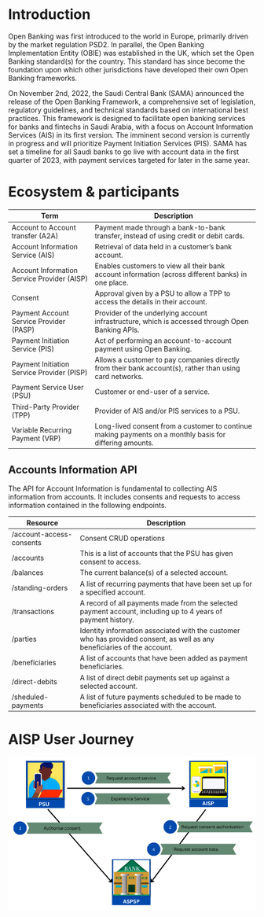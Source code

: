 
# Introduction 
 
Open Banking was first introduced to the world in Europe, primarily driven by the market regulation PSD2. In parallel, the Open Banking Implementation Entity (OBIE) was established in the UK, which set the Open Banking standard(s) for the country. This standard has since become the foundation upon which other jurisdictions have developed their own Open Banking frameworks.

On November 2nd, 2022, the Saudi Central Bank (SAMA) announced the release of the Open Banking Framework, a comprehensive set of legislation, regulatory guidelines, and technical standards based on international best practices. This framework is designed to facilitate open banking services for banks and fintechs in Saudi Arabia, with a focus on Account Information Services (AIS) in its first version. The imminent second version is currently in progress and will prioritize Payment Initiation Services (PIS). SAMA has set a timeline for all Saudi banks to go live with account data in the first quarter of 2023, with payment services targeted for later in the same year.


# Ecosystem & participants

| Term | Description |
|-----------------------------------|--|
| Account to Account transfer (A2A) | Payment made through a bank-to-bank transfer, instead of using credit or debit cards. |
| Account Information Service (AIS) | Retrieval of data held in a customer’s bank account. |
| Account Information Service Provider (AISP) | Enables customers to view all their bank account information (across different banks) in one place. |
| Consent | Approval given by a PSU to allow a TPP to access the details in their account. |
| Payment Account Service Provider (PASP) | Provider of the underlying account infrastructure, which is accessed through Open Banking APIs. |
| Payment Initiation Service (PIS) | Act of performing an account-to-account payment using Open Banking. |
| Payment Initiation Service Provider (PISP) | Allows a customer to pay companies directly from their bank account(s), rather than using card networks. |
| Payment Service User (PSU) | Customer or end-user of a service. |
| Third-Party Provider (TPP) | Provider of AIS and/or PIS services to a PSU. |
| Variable Recurring Payment (VRP) | Long-lived consent from a customer to continue making payments on a monthly basis for differing amounts. |

## Accounts Information API

The API for Account Information is fundamental to collecting AIS information from accounts. It includes consents and requests to access information contained in the following endpoints.

| Resource            | Description        | 
|---------------------|--------------------|
| /account-access-consents | Consent CRUD operations |
| /accounts           | This is a list of accounts that the PSU has given consent to access. |
| /balances           | The current balance(s) of a selected account. | 
| /standing-orders    | A list of recurring payments that have been set up for a specified account. | 
| /transactions       | A record of all payments made from the selected payment account, including up to 4 years of payment history. |
| /parties            |  Identity information associated with the customer who has provided consent, as well as any beneficiaries of the account. | 
| /beneficiaries      | A list of accounts that have been added as payment beneficiaries.|
| /direct-debits      | A list of direct debit payments set up against a selected account. |
| /sheduled-payments  | A list of future payments scheduled to be made to beneficiaries associated with the account. |

# AISP User Journey 
![user journey](https://raw.githubusercontent.com/obita-tech/catalog/master/samaa-1-0-0/resources/userJourney.png)

